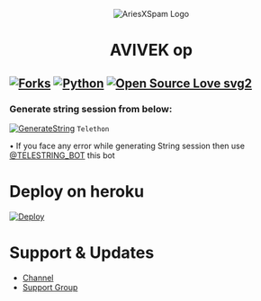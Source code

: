 <p align="center">
  <img src="https://te.legra.ph/file/fb8584c4d654cc4aa4f24.jpg" alt="AriesXSpam Logo">
</p>
<h1 align="center">
  <b>AVIVEK op</b>
</h1>

[![Forks](https://img.shields.io/github/forks/D3stroyer-xD/AriesSpamBot?style=flat-square&color=orange)](https://github.com/D3stroyer-xD/AriesSpamBot/fork)
[![Python](https://img.shields.io/badge/Python-v3.9.7-blue)](https://www.python.org/)
[![Open Source Love svg2](https://badges.frapsoft.com/os/v2/open-source.svg?v=103)](https://github.com/D3stroyer-xD/AriesSpamBot)   
----
 


### Generate string session from below:

[![GenerateString](https://img.shields.io/badge/RiZoeLXSpam-String-yellowgreen)](https://replit.com/@DarkXstar-xd/AriesXspam-String-gen#main.py) ``Telethon``

• If you face any error while generating String session then use [@TELESTRING_BOT](https://t.me/TELESTRING_BOT) this bot
# Deploy on heroku

[![Deploy](https://www.herokucdn.com/deploy/button.svg)](https://heroku.com/deploy?template=https://github.com/Roninopp/SAMURAI-OMP-SPAMMER)


# Support & Updates
* [Channel](https://t.me/liu_wulang_monkes)
* [Support Group](https://t.me/Ronin_Fighters_Fd)


